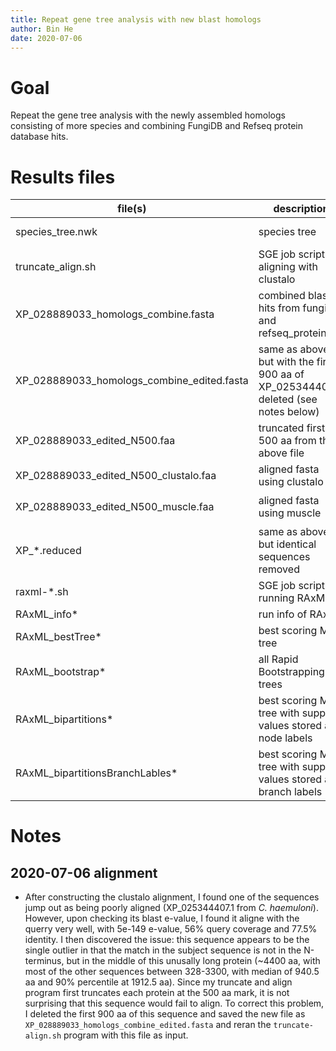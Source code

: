 ```yaml
---
title: Repeat gene tree analysis with new blast homologs
author: Bin He
date: 2020-07-06
---
```

# Goal
Repeat the gene tree analysis with the newly assembled homologs consisting of more species and combining FungiDB and Refseq protein database hits.

# Results files
file(s) | description | source 
------- | ----------- | ------
species_tree.nwk | species tree | modified from Lindsey's species tree, removing _S. stipitis_
truncate_align.sh | SGE job script for aligning with clustalo | custom, HB
XP_028889033_homologs_combine.fasta | combined blast hits from fungidb and refseq_protein | HB
XP_028889033_homologs_combine_edited.fasta | same as above but with the first 900 aa of XP_025344407.1 deleted (see notes below) | HB
XP_028889033_edited_N500.faa | truncated first 500 aa from the above file | result from truncate-align.sh
XP_028889033_edited_N500_clustalo.faa | aligned fasta using clustalo | result from truncate-align.sh
XP_028889033_edited_N500_muscle.faa | aligned fasta using muscle | `muscle -in XP_028889033_edited_N500.faa -out XP_028889033_edited_N500_muscle.faa`
XP_*.reduced | same as above but identical sequences removed | generated automatically by RAxML
raxml-*.sh | SGE job script for running RAxML | custom, HB
RAxML_info* | run info of RAxML | RAxML
RAxML_bestTree* | best scoring ML tree | RAxML
RAxML_bootstrap* | all Rapid Bootstrapping trees | RAxML
RAxML_bipartitions* | best scoring ML tree with support values stored as node labels | RAxML
RAxML_bipartitionsBranchLables* | best scoring ML tree with support values stored as branch labels | RAxML, not supported by FigTree

# Notes
## 2020-07-06 alignment
- After constructing the clustalo alignment, I found one of the sequences jump out as being poorly aligned (XP_025344407.1 from _C. haemuloni_). However, upon checking its blast e-value, I found it aligne with the querry very well, with 5e-149 e-value, 56% query coverage and 77.5% identity. I then discovered the issue: this sequence appears to be the single outlier in that the match in the subject sequence is not in the N-terminus, but in the middle of this unusally long protein (~4400 aa, with most of the other sequences between 328-3300, with median of 940.5 aa and 90% percentile at 1912.5 aa). Since my truncate and align program first truncates each protein at the 500 aa mark, it is not surprising that this sequence would fail to align. To correct this problem, I deleted the first 900 aa of this sequence and saved the new file as `XP_028889033_homologs_combine_edited.fasta` and reran the `truncate-align.sh` program with this file as input.
